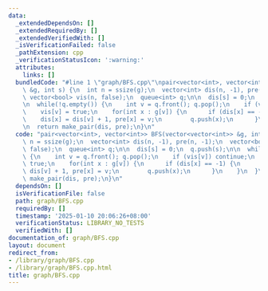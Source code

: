 ```yaml
---
data:
  _extendedDependsOn: []
  _extendedRequiredBy: []
  _extendedVerifiedWith: []
  _isVerificationFailed: false
  _pathExtension: cpp
  _verificationStatusIcon: ':warning:'
  attributes:
    links: []
  bundledCode: "#line 1 \"graph/BFS.cpp\"\npair<vector<int>, vector<int>> BFS(vector<vector<int>>\
    \ &g, int s) {\n  int n = ssize(g);\n  vector<int> dis(n, -1), pre(n, -1);\n \
    \ vector<bool> vis(n, false);\n  queue<int> q;\n\n  dis[s] = 0;\n  q.push(s);\n\
    \n  while(!q.empty()) {\n    int v = q.front(); q.pop();\n    if (vis[v]) continue;\n\
    \    vis[v] = true;\n    for(int x : g[v]) {\n      if (dis[x] == -1) {\n    \
    \    dis[x] = dis[v] + 1, pre[x] = v;\n        q.push(x);\n      }\n    }\n  }\n\
    \n  return make_pair(dis, pre);\n}\n"
  code: "pair<vector<int>, vector<int>> BFS(vector<vector<int>> &g, int s) {\n  int\
    \ n = ssize(g);\n  vector<int> dis(n, -1), pre(n, -1);\n  vector<bool> vis(n,\
    \ false);\n  queue<int> q;\n\n  dis[s] = 0;\n  q.push(s);\n\n  while(!q.empty())\
    \ {\n    int v = q.front(); q.pop();\n    if (vis[v]) continue;\n    vis[v] =\
    \ true;\n    for(int x : g[v]) {\n      if (dis[x] == -1) {\n        dis[x] =\
    \ dis[v] + 1, pre[x] = v;\n        q.push(x);\n      }\n    }\n  }\n\n  return\
    \ make_pair(dis, pre);\n}\n"
  dependsOn: []
  isVerificationFile: false
  path: graph/BFS.cpp
  requiredBy: []
  timestamp: '2025-01-10 20:06:26+08:00'
  verificationStatus: LIBRARY_NO_TESTS
  verifiedWith: []
documentation_of: graph/BFS.cpp
layout: document
redirect_from:
- /library/graph/BFS.cpp
- /library/graph/BFS.cpp.html
title: graph/BFS.cpp
---
```

